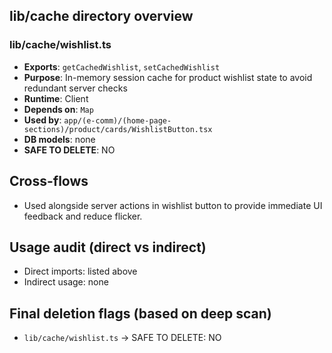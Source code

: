 ## lib/cache directory overview

### lib/cache/wishlist.ts
- **Exports**: `getCachedWishlist`, `setCachedWishlist`
- **Purpose**: In-memory session cache for product wishlist state to avoid redundant server checks
- **Runtime**: Client
- **Depends on**: `Map`
- **Used by**: `app/(e-comm)/(home-page-sections)/product/cards/WishlistButton.tsx`
- **DB models**: none
- **SAFE TO DELETE**: NO

## Cross-flows
- Used alongside server actions in wishlist button to provide immediate UI feedback and reduce flicker.

## Usage audit (direct vs indirect)
- Direct imports: listed above
- Indirect usage: none

## Final deletion flags (based on deep scan)
- `lib/cache/wishlist.ts` → SAFE TO DELETE: NO






